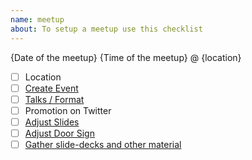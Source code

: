 ```yaml
---
name: meetup
about: To setup a meetup use this checklist
---
```


{Date of the meetup} {Time of the meetup} @ {location}

- [ ] Location
- [ ] [Create Event](http://hamburg.onruby.de/admin/)
- [ ] [Talks / Format](https://github.com/rughh/planning/wiki/Speaker-Checklist)
- [ ] Promotion on Twitter
- [ ] [Adjust Slides](https://docs.google.com/presentation/d/1qbNdAffMiYkPWUrUd5xeWHq6ge6vhIVQtuZomdiSorU/edit?usp=sharing)
- [ ] [Adjust Door Sign](https://docs.google.com/presentation/d/1IQfnE3TbG3EU5zRnNKdG3kzxdYjT1ryWNWs4WWgpE04/edit?usp=sharing)
- [ ] [Gather slide-decks and other material](http://hamburg.onruby.de/admin/materials/new)
